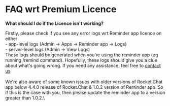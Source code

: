 # FAQ wrt Premium Licence

**What should I do if the Licence isn't working?**

Firstly, please check if you see any error logs wrt Reminder app licence on either \
\- app-level logs (Admin -> Apps -> Reminder app -> Logs)\
\- server-level logs (Admin -> View Logs)\
These logs should be generated when you're using the reminder app (eg running /remind command). Hopefully, these logs should give you a clue about what's going wrong. If you need any assistance, feel free to [contact us](../../contact-us.md)\
\
We're also aware of some known issues with older versions of Rocket.Chat app below 4.4.0 release of Rocket.Chat & 1.0.2 version of Reminder app. So if this is the case with you, then please update the reminder app to a version greater than 1.0.2.\
